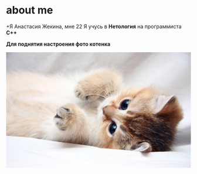 # about me

+Я Анастасия Жекина, мне 22
Я учусь в __Нетология__ на программиста **С++**


**Для поднятия настроения фото котенка**

![cat](podobrali-kotenka.jpg)
 
